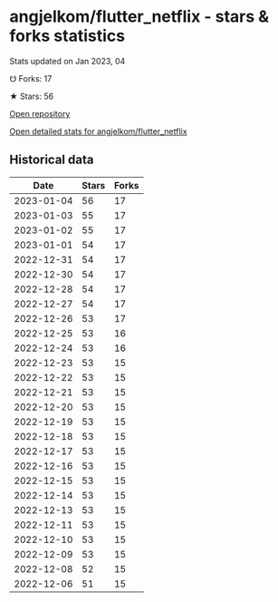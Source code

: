 # angjelkom/flutter_netflix - stars & forks statistics

Stats updated on Jan 2023, 04

☋ Forks: 17

★ Stars: 56

[Open repository](https://github.com/angjelkom/flutter_netflix)

[Open detailed stats for angjelkom/flutter_netflix](https://reviewgithub.com/rep/angjelkom/flutter_netflix)

## Historical data
| Date | Stars | Forks |
|------|-------|-------|
| 2023-01-04 | 56 | 17 | 
| 2023-01-03 | 55 | 17 | 
| 2023-01-02 | 55 | 17 | 
| 2023-01-01 | 54 | 17 | 
| 2022-12-31 | 54 | 17 | 
| 2022-12-30 | 54 | 17 | 
| 2022-12-28 | 54 | 17 | 
| 2022-12-27 | 54 | 17 | 
| 2022-12-26 | 53 | 17 | 
| 2022-12-25 | 53 | 16 | 
| 2022-12-24 | 53 | 16 | 
| 2022-12-23 | 53 | 15 | 
| 2022-12-22 | 53 | 15 | 
| 2022-12-21 | 53 | 15 | 
| 2022-12-20 | 53 | 15 | 
| 2022-12-19 | 53 | 15 | 
| 2022-12-18 | 53 | 15 | 
| 2022-12-17 | 53 | 15 | 
| 2022-12-16 | 53 | 15 | 
| 2022-12-15 | 53 | 15 | 
| 2022-12-14 | 53 | 15 | 
| 2022-12-13 | 53 | 15 | 
| 2022-12-11 | 53 | 15 | 
| 2022-12-10 | 53 | 15 | 
| 2022-12-09 | 53 | 15 | 
| 2022-12-08 | 52 | 15 | 
| 2022-12-06 | 51 | 15 | 

